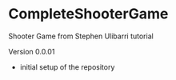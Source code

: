 # CompleteShooterGame
Shooter Game from Stephen Ulibarri tutorial

Version 0.0.01
- initial setup of the repository
